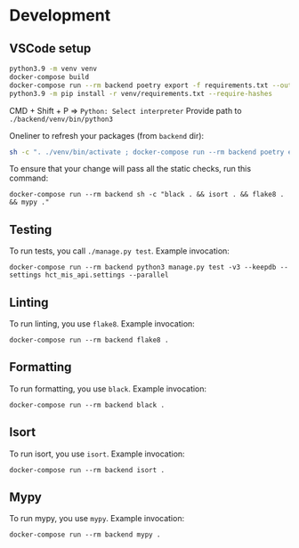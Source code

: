 # Development

## VSCode setup

```sh
python3.9 -m venv venv
docker-compose build
docker-compose run --rm backend poetry export -f requirements.txt --output venv/requirements.txt
python3.9 -m pip install -r venv/requirements.txt --require-hashes
```

CMD + Shift + P => `Python: Select interpreter`
Provide path to `./backend/venv/bin/python3`

Oneliner to refresh your packages (from `backend` dir):

```sh
sh -c ". ./venv/bin/activate ; docker-compose run --rm backend poetry export -f requirements.txt --output venv/requirements.txt ; python3.9 -m pip install -r venv/requirements.txt --require-hashes"
```

To ensure that your change will pass all the static checks, run this command:

```shell
docker-compose run --rm backend sh -c "black . && isort . && flake8 . && mypy ."
```

## Testing

To run tests, you call `./manage.py test`. Example invocation:

```shell
docker-compose run --rm backend python3 manage.py test -v3 --keepdb --settings hct_mis_api.settings --parallel
```

## Linting

To run linting, you use `flake8`. Example invocation:

```shell
docker-compose run --rm backend flake8 .
```

## Formatting

To run formatting, you use `black`. Example invocation:

```shell
docker-compose run --rm backend black .
```

## Isort

To run isort, you use `isort`. Example invocation:

```shell
docker-compose run --rm backend isort .
```

## Mypy

To run mypy, you use `mypy`. Example invocation:

```shell
docker-compose run --rm backend mypy .
```
